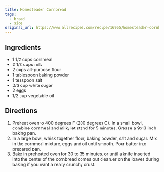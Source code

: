 ```yaml
---
title: Homesteader Cornbread
tags:
  - bread
  - side
original_url: https://www.allrecipes.com/recipe/16955/homesteader-cornbread/
---
```


## Ingredients

* 1 1/2 cups cornmeal
* 2 1/2 cups milk
* 2 cups all-purpose flour
* 1 tablespoon baking powder
* 1 teaspoon salt
* 2/3 cup white sugar
* 2 eggs
* 1/2 cup vegetable oil

## Directions

1. Preheat oven to 400 degrees F (200 degrees C). In a small bowl, combine cornmeal and milk; let stand for 5 minutes. Grease a 9x13 inch baking pan.
1. In a large bowl, whisk together flour, baking powder, salt and sugar. Mix in the cornmeal mixture, eggs and oil until smooth. Pour batter into prepared pan.
1. Bake in preheated oven for 30 to 35 minutes, or until a knife inserted into the center of the cornbread comes out clean.er on the loaves during baking if you want a really crunchy crust.